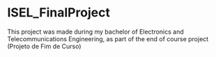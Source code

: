 # ISEL_FinalProject
This project was made during my bachelor of Electronics and Telecommunications Engineering, as part of the end of course project (Projeto de Fim de Curso)
